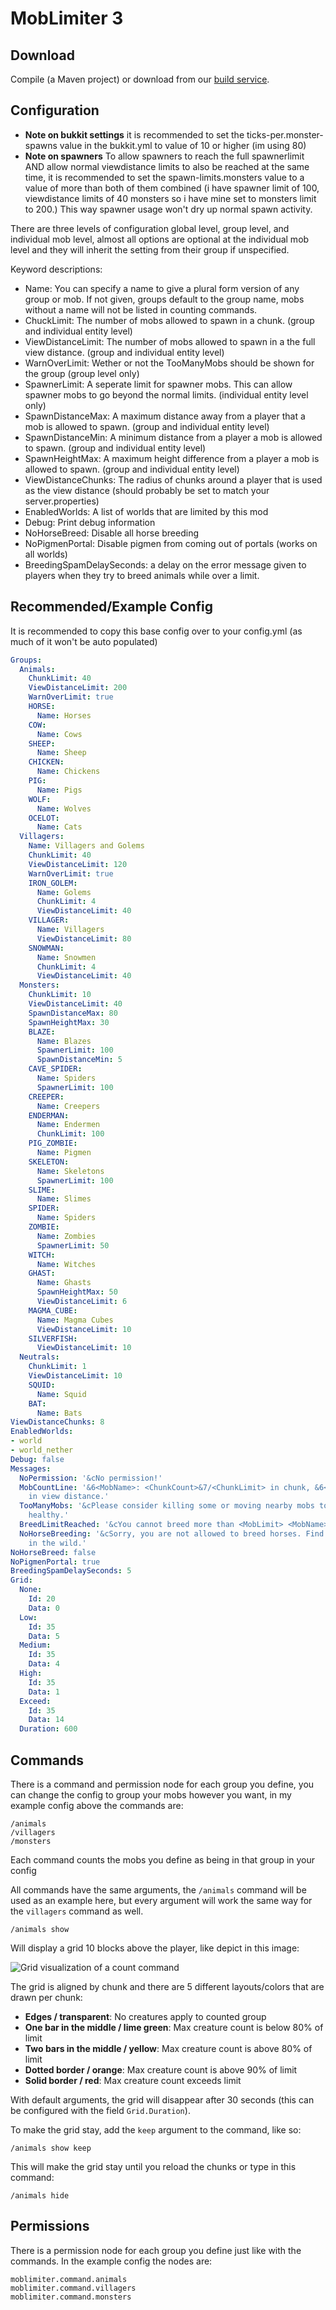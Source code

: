MobLimiter 3
============

## Download

Compile (a Maven project) or download from our [build service](http://build.core-network.us:8080/job/MobLimiter%202/).


## Configuration

 * **Note on bukkit settings** it is recommended to set the ticks-per.monster-spawns value in the bukkit.yml to value of 10 or higher (im using 80)
 * **Note on spawners** To allow spawners to reach the full spawnerlimit AND allow normal viewdistance limits to also be reached at the same time, it is recommended to set the spawn-limits.monsters value to a value of more than both of them combined (i have spawner limit of 100, viewdistance limits of 40 monsters so i have mine set to monsters limit to 200.) This way spawner usage won't dry up normal spawn activity.

There are three levels of configuration
global level, group level, and individual mob level, almost all options are optional at the individual mob level and they will inherit the setting from their group if unspecified.

Keyword descriptions:
 * Name: You can specify a name to give a plural form version of any group or mob. If not given, groups default to the group name, mobs without a name will not be listed in counting commands.
 * ChuckLimit: The number of mobs allowed to spawn in a chunk. (group and individual entity level)
 * ViewDistanceLimit: The number of mobs allowed to spawn in a the full view distance. (group and individual entity level)
 * WarnOverLimit: Wether or not the TooManyMobs should be shown for the group (group level only)
 * SpawnerLimit: A seperate limit for spawner mobs. This can allow spawner mobs to go beyond the normal limits. (individual entity level only)
 * SpawnDistanceMax: A maximum distance away from a player that a mob is allowed to spawn. (group and individual entity level)
 * SpawnDistanceMin: A minimum distance from a player a mob is allowed to spawn. (group and individual entity level)
 * SpawnHeightMax: A maximum height difference from a player a mob is allowed to spawn. (group and individual entity level)
 * ViewDistanceChunks: The radius of chunks around a player that is used as the view distance (should probably be set to match your server.properties)
 * EnabledWorlds: A list of worlds that are limited by this mod
 * Debug: Print debug information
 * NoHorseBreed: Disable all horse breeding
 * NoPigmenPortal: Disable pigmen from coming out of portals (works on all worlds)
 * BreedingSpamDelaySeconds: a delay on the error message given to players when they try to breed animals while over a limit.

## Recommended/Example Config

It is recommended to copy this base config over to your config.yml (as much of it won't be auto populated)

``` yaml
Groups:
  Animals:
    ChunkLimit: 40
    ViewDistanceLimit: 200
    WarnOverLimit: true
    HORSE:
      Name: Horses
    COW:
      Name: Cows
    SHEEP:
      Name: Sheep
    CHICKEN:
      Name: Chickens
    PIG:
      Name: Pigs
    WOLF:
      Name: Wolves
    OCELOT:
      Name: Cats
  Villagers:
    Name: Villagers and Golems
    ChunkLimit: 40
    ViewDistanceLimit: 120
    WarnOverLimit: true
    IRON_GOLEM:
      Name: Golems
      ChunkLimit: 4
      ViewDistanceLimit: 40
    VILLAGER:
      Name: Villagers
      ViewDistanceLimit: 80
    SNOWMAN:
      Name: Snowmen
      ChunkLimit: 4
      ViewDistanceLimit: 40
  Monsters:
    ChunkLimit: 10
    ViewDistanceLimit: 40
    SpawnDistanceMax: 80
    SpawnHeightMax: 30
    BLAZE:
      Name: Blazes
      SpawnerLimit: 100
      SpawnDistanceMin: 5
    CAVE_SPIDER:
      Name: Spiders
      SpawnerLimit: 100
    CREEPER:
      Name: Creepers
    ENDERMAN:
      Name: Endermen
      ChunkLimit: 100
    PIG_ZOMBIE:
      Name: Pigmen
    SKELETON:
      Name: Skeletons
      SpawnerLimit: 100
    SLIME:
      Name: Slimes
    SPIDER:
      Name: Spiders
    ZOMBIE:
      Name: Zombies
      SpawnerLimit: 50
    WITCH:
      Name: Witches
    GHAST:
      Name: Ghasts
      SpawnHeightMax: 50
      ViewDistanceLimit: 6
    MAGMA_CUBE:
      Name: Magma Cubes
      ViewDistanceLimit: 10
    SILVERFISH:
      ViewDistanceLimit: 10
  Neutrals:
    ChunkLimit: 1
    ViewDistanceLimit: 10
    SQUID:
      Name: Squid
    BAT:
      Name: Bats
ViewDistanceChunks: 8
EnabledWorlds:
- world
- world_nether
Debug: false
Messages:
  NoPermission: '&cNo permission!'
  MobCountLine: '&6<MobName>: <ChunkCount>&7/<ChunkLimit> in chunk, &6<ViewDistanceCount>&7/<ViewDistanceLimit>
    in view distance.'
  TooManyMobs: '&cPlease consider killing some or moving nearby mobs to keep the server
    healthy.'
  BreedLimitReached: '&cYou cannot breed more than <MobLimit> <MobName> in view distance.'
  NoHorseBreeding: '&cSorry, you are not allowed to breed horses. Find another one
    in the wild.'
NoHorseBreed: false
NoPigmenPortal: true
BreedingSpamDelaySeconds: 5
Grid:
  None:
    Id: 20
    Data: 0
  Low:
    Id: 35
    Data: 5
  Medium:
    Id: 35
    Data: 4
  High:
    Id: 35
    Data: 1
  Exceed:
    Id: 35
    Data: 14
  Duration: 600
```

## Commands

There is a command and permission node for each group you define, you can change the config to group your mobs however you want, in my example config above the commands are:

```
/animals
/villagers
/monsters
```

Each command counts the mobs you define as being in that group in your config

All commands have the same arguments, the `/animals` command will be used as an example here,
but every argument will work the same way for the `villagers` command as well.

    /animals show

Will display a grid 10 blocks above the player, like depict in this image:

![Grid visualization of a count command](https://f.cloud.github.com/assets/616791/1810640/e3effa1a-6e2d-11e3-8563-1bc4077fd4d9.png)

The grid is aligned by chunk and there are 5 different layouts/colors that are drawn per chunk:

 * **Edges / transparent**: No creatures apply to counted group
 * **One bar in the middle / lime green**: Max creature count is below 80% of limit
 * **Two bars in the middle / yellow**: Max creature count is above 80% of limit
 * **Dotted border / orange**: Max creature count is above 90% of limit
 * **Solid border / red**: Max creature count exceeds limit

With default arguments, the grid will disappear after 30 seconds (this can be configured with the field `Grid.Duration`).

To make the grid stay, add the `keep` argument to the command, like so:

    /animals show keep

This will make the grid stay until you reload the chunks or type in this command:

    /animals hide

## Permissions

There is a permission node for each group you define just like with the commands. In the example config the nodes are:

```
moblimiter.command.animals
moblimiter.command.villagers
moblimiter.command.monsters
```
